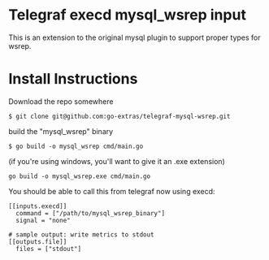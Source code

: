 # Telegraf execd mysql_wsrep input

This is an extension to the original mysql plugin to support proper types for wsrep.

# Install Instructions

Download the repo somewhere

    $ git clone git@github.com:go-extras/telegraf-mysql-wsrep.git

build the "mysql_wsrep" binary

    $ go build -o mysql_wsrep cmd/main.go
    
 (if you're using windows, you'll want to give it an .exe extension)
 
    go build -o mysql_wsrep.exe cmd/main.go

You should be able to call this from telegraf now using execd:

```
[[inputs.execd]]
  command = ["/path/to/mysql_wsrep_binary"]
  signal = "none"
  
# sample output: write metrics to stdout
[[outputs.file]]
  files = ["stdout"]
```
